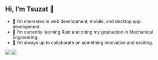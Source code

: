 ## Hi, I’m Tsuzat 👋
- 👀 I’m interested in web development, mobile, and desktop app development.
- 🌱 I’m currently learning Rust and doing my graduation in Mechanical Engineering.
- 💞️ I’m always up to collaborate on something innovative and exciting.

<p>
    <img src = "https://github-readme-stats.vercel.app/api?username=Tsuzat&show_icons=true&theme=radical" />
    <img src = "https://github-readme-stats.vercel.app/api/top-langs/?username=Tsuzat&layout=compact" />
</p>

<!---
Tsuzat/Tsuzat is a ✨ special ✨ repository because its `README.md` (this file) appears on your GitHub profile.
You can click the Preview link to take a look at your changes.
--->
